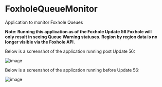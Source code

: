 # FoxholeQueueMonitor
Application to monitor Foxhole Queues

**Note: Running this application as of the Foxhole Update 56 Foxhole will only result in seeing Queue Warning statuses. Region by region data is no longer visible via the Foxhole API.**

Below is a screenshot of the application running post Update 56:

![image](https://github.com/fxn342/FoxholeQueueMonitor/assets/141661840/3c0a3977-d93e-42b7-b982-b1809bff9c73)

Below is a screenshot of the application running before Update 56:

![image](https://github.com/fxn342/FoxholeQueueMonitor/assets/141661840/1ff42c76-222a-4caa-b4fb-978385a70543)
